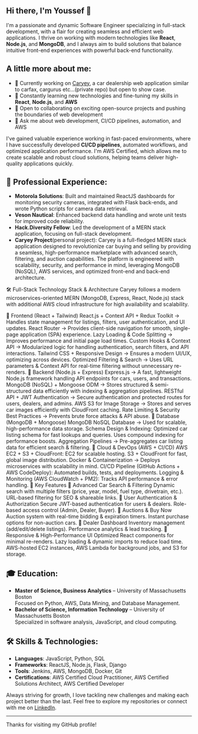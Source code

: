 ## Hi there, I'm Youssef 👋

I'm a passionate and dynamic Software Engineer specializing in full-stack development, with a flair for creating seamless and efficient web applications. I thrive on working with modern technologies like **React**, **Node.js**, and **MongoDB**, and I always aim to build solutions that balance intuitive front-end experiences with powerful back-end functionality.

## A little more about me:
- 🔭 Currently working on [Caryey](#), a car dealership web application similar to carfax, cargurus etc...(private repo) but open to show case.
- 🌱 Constantly learning new technologies and fine-tuning my skills in **React**, **Node.js**, and **AWS**
- 👯 Open to collaborating on exciting open-source projects and pushing the boundaries of web development
- 💬 Ask me about web development, CI/CD pipelines, automation, and AWS

I've gained valuable experience working in fast-paced environments, where I have successfully developed **CI/CD pipelines**, automated workflows, and optimized application performance. I'm AWS Certified, which allows me to create scalable and robust cloud solutions, helping teams deliver high-quality applications quickly.

## 💼 Professional Experience:
- **Motorola Solutions**: Built and maintained ReactJS dashboards for monitoring security cameras, integrated with Flask back-ends, and wrote Python scripts for camera data retrieval.
- **Veson Nautical**: Enhanced backend data handling and wrote unit tests for improved code reliability.
- **Hack.Diversity Fellow**: Led the development of a MERN stack application, focusing on full-stack development.
- **Caryey Project**(personal project): Caryey is a full-fledged MERN stack application designed to revolutionize car buying and selling by providing a seamless, high-performance marketplace with advanced search, filtering, and auction capabilities. The platform is engineered with scalability, security, and performance in mind, leveraging MongoDB (NoSQL), AWS services, and optimized front-end and back-end architecture.

🛠️ Full-Stack Technology Stack & Architecture
Caryey follows a modern microservices-oriented MERN (MongoDB, Express, React, Node.js) stack with additional AWS cloud infrastructure for high availability and scalability.

🔹 Frontend (React + Tailwind)
React.js + Context API + Redux Toolkit → Handles state management for listings, filters, user authentication, and UI updates.
React Router → Provides client-side navigation for smooth, single-page application (SPA) experience.
Lazy Loading & Code Splitting → Improves performance and initial page load times.
Custom Hooks & Context API → Modularized logic for handling authentication, search filters, and API interactions.
Tailwind CSS + Responsive Design → Ensures a modern UI/UX, optimizing across devices.
Optimized Filtering & Search → Uses URL parameters & Context API for real-time filtering without unnecessary re-renders.
🔹 Backend (Node.js + Express)
Express.js → A fast, lightweight Node.js framework handling API endpoints for cars, users, and transactions.
MongoDB (NoSQL) + Mongoose ODM → Stores structured & semi-structured data efficiently with indexing & aggregation pipelines.
RESTful API + JWT Authentication → Secure authentication and protected routes for users, dealers, and admins.
AWS S3 for Image Storage → Stores and serves car images efficiently with CloudFront caching.
Rate Limiting & Security Best Practices → Prevents brute force attacks & API abuse.
🔹 Database (MongoDB + Mongoose)
MongoDB NoSQL Database → Used for scalable, high-performance data storage.
Schema Design & Indexing:
Optimized car listing schema for fast lookups and queries.
Uses compound indexing for performance boosts.
Aggregation Pipelines → Pre-aggregates car listing data for efficient search & filtering.
🔹 Cloud & DevOps (AWS + CI/CD)
AWS EC2 + S3 + CloudFront:
EC2 for scalable hosting.
S3 + CloudFront for fast, global image distribution.
Docker & Containerization → Deploys microservices with scalability in mind.
CI/CD Pipeline (GitHub Actions + AWS CodeDeploy):
Automated builds, tests, and deployments.
Logging & Monitoring (AWS CloudWatch + PM2):
Tracks API performance & error handling.
📌 Key Features
🔹 Advanced Car Search & Filtering
Dynamic search with multiple filters (price, year, model, fuel type, drivetrain, etc.).
URL-based filtering for SEO & shareable links.
🔹 User Authentication & Authorization
Secure JWT-based authentication for users & dealers.
Role-based access control (Admin, Dealer, Buyer).
🔹 Auctions & Buy Now
Auction system with real-time bidding & expiration timers.
Instant purchase options for non-auction cars.
🔹 Dealer Dashboard
Inventory management (add/edit/delete listings).
Performance analytics & lead tracking.
🔹 Responsive & High-Performance UI
Optimized React components for minimal re-renders.
Lazy loading & dynamic imports to reduce load time.
AWS-hosted EC2 instances, AWS Lambda for background jobs, and S3 for storage.

## 🎓 Education:
- **Master of Science, Business Analytics** – University of Massachusetts Boston  
  Focused on Python, AWS, Data Mining, and Database Management.
- **Bachelor of Science, Information Technology** – University of Massachusetts Boston  
  Specialized in software analysis, JavaScript, and cloud computing.

## 🛠️ Skills & Technologies:
- **Languages**: JavaScript, Python, SQL
- **Frameworks**: ReactJS, Node.js, Flask, Django
- **Tools**: Jenkins, AWS, MongoDB, Docker, Git
- **Certifications**: AWS Certified Cloud Practitioner, AWS Certified Solutions Architect, AWS Certified Developer

Always striving for growth, I love tackling new challenges and making each project better than the last. Feel free to explore my repositories or connect with me on [LinkedIn](https://www.linkedin.com/in/yfannichi/).

---

Thanks for visiting my GitHub profile!
